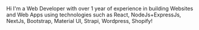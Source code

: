 Hi I'm a Web Developer with over 1 year of experience in building Websites and Web Apps using technologies such as React, NodeJs+ExpressJs, NextJs, Bootstrap, Material UI, Strapi, Wordpress, Shopify!
